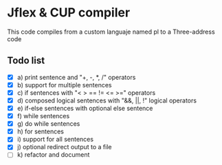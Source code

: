 # Jflex & CUP compiler
This code compiles from a custom languaje named pl to a Three-address code

## Todo list
- [X] a) print sentence and "+, -, *, /" operators
- [X] b) support for multiple sentences
- [X] c) if sentences with "< > == != <= >=" operators
- [X] d) composed logical sentences with "&&, ||, !" logical operators
- [X] e) if-else sentences with optional else sentence
- [X] f) while sentences
- [X] g) do while sentences
- [X] h) for sentences
- [X] i) support for all sentences
- [X] j) optional redirect output to a file
- [ ] k) refactor and document
